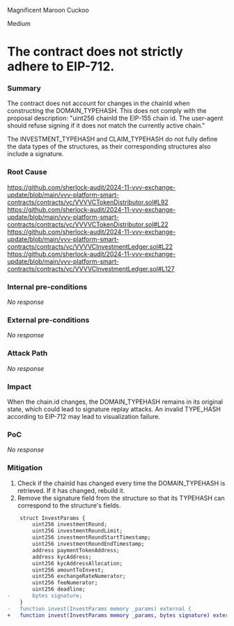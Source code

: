 Magnificent Maroon Cuckoo

Medium

# The contract does not strictly adhere to EIP-712.

### Summary

The contract does not account for changes in the chainId when constructing the DOMAIN_TYPEHASH.
This does not comply with the proposal description:
"uint256 chainId the EIP-155 chain id. The user-agent should refuse signing if it does not match the currently active chain."

The INVESTMENT_TYPEHASH and CLAIM_TYPEHASH do not fully define the data types of the structures, as their corresponding structures also include a signature.

### Root Cause

https://github.com/sherlock-audit/2024-11-vvv-exchange-update/blob/main/vvv-platform-smart-contracts/contracts/vc/VVVVCTokenDistributor.sol#L92
https://github.com/sherlock-audit/2024-11-vvv-exchange-update/blob/main/vvv-platform-smart-contracts/contracts/vc/VVVVCTokenDistributor.sol#L22
https://github.com/sherlock-audit/2024-11-vvv-exchange-update/blob/main/vvv-platform-smart-contracts/contracts/vc/VVVVCInvestmentLedger.sol#L22
https://github.com/sherlock-audit/2024-11-vvv-exchange-update/blob/main/vvv-platform-smart-contracts/contracts/vc/VVVVCInvestmentLedger.sol#L127

### Internal pre-conditions

_No response_

### External pre-conditions

_No response_

### Attack Path

_No response_

### Impact

When the chain.id changes, the DOMAIN_TYPEHASH remains in its original state, which could lead to signature replay attacks.
An invalid TYPE_HASH according to EIP-712 may lead to visualization failure.

### PoC

_No response_

### Mitigation

1. Check if the chainId has changed every time the DOMAIN_TYPEHASH is retrieved. If it has changed, rebuild it.
2. Remove the signature field from the structure so that its TYPEHASH can correspond to the structure's fields.
```diff
    struct InvestParams {
        uint256 investmentRound;
        uint256 investmentRoundLimit;
        uint256 investmentRoundStartTimestamp;
        uint256 investmentRoundEndTimestamp;
        address paymentTokenAddress;
        address kycAddress;
        uint256 kycAddressAllocation;
        uint256 amountToInvest;
        uint256 exchangeRateNumerator;
        uint256 feeNumerator;
        uint256 deadline;
-       bytes signature;
    }
-   function invest(InvestParams memory _params) external {
+   function invest(InvestParams memory _params, bytes signature) external {
```
